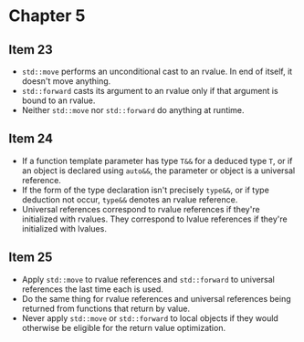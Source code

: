 # Chapter 5

## Item 23

+ `std::move` performs an unconditional cast to an rvalue. In end of itself, it
doesn't move anything.
+ `std::forward` casts its argument to an rvalue only if that argument is bound to
an rvalue.
+ Neither `std::move` nor `std::forward` do anything at runtime.

## Item 24

+ If a function template parameter has type `T&&` for a deduced type `T`, or
if an object is declared using `auto&&`, the parameter or object is a universal
reference.
+ If the form of the type declaration isn't precisely `type&&`, or if type
deduction not occur, `type&&` denotes an rvalue reference.
+ Universal references correspond to rvalue references if they're initialized with
rvalues. They correspond to lvalue references if they're initialized with lvalues.

## Item 25

+ Apply `std::move` to rvalue references and `std::forward` to universal references
the last time each is used.
+ Do the same thing for rvalue references and universal references being returned
from functions that return by value.
+ Never apply `std::move` or `std::forward` to local objects if they would otherwise
be eligible for the return value optimization.

